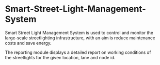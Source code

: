 # Smart-Street-Light-Management-System
Smart Street Light Management System is used to control and monitor the large-scale streetlighting infrastructure, with an aim is reduce maintenance costs and save energy.

The reporting module displays a detailed report on working conditions of the streetlights for the given location, lane and node id.
